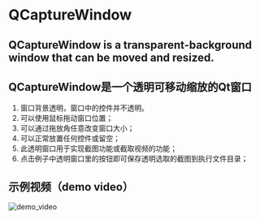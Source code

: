 # QCaptureWindow

## QCaptureWindow is a transparent-background window that can be moved and resized.

## QCaptureWindow是一个透明可移动缩放的Qt窗口
1. 窗口背景透明，窗口中的控件并不透明。
1. 可以使用鼠标拖动窗口位置；
2. 可以通过拖放角任意改变窗口大小；
3. 可以正常放置任何控件或留空；
4. 此透明窗口用于实现截图功能或截取视频的功能；
5. 点击例子中透明窗口里的按钮即可保存透明选取的截图到执行文件目录；

## 示例视频（demo video）
![demo_video](https://github.com/robert1207/QCaptureWindow/blob/master/doc/demo_video.gif)
